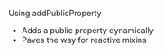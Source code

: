Using addPublicProperty

 * Adds a public property dynamically
 * Paves the way for reactive mixins
